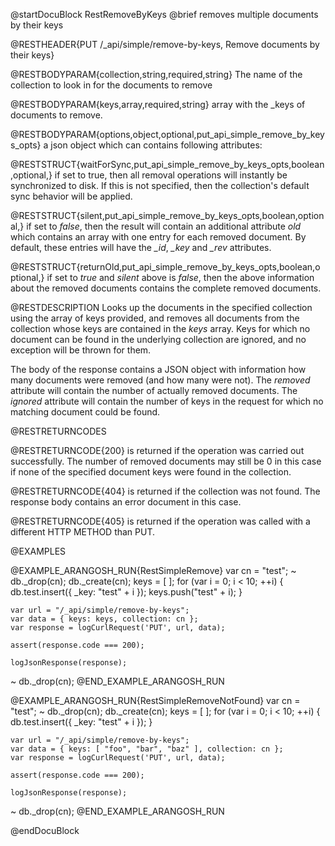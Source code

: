 @startDocuBlock RestRemoveByKeys
@brief removes multiple documents by their keys

@RESTHEADER{PUT /_api/simple/remove-by-keys, Remove documents by their keys}

@RESTBODYPARAM{collection,string,required,string}
The name of the collection to look in for the documents to remove

@RESTBODYPARAM{keys,array,required,string}
array with the _keys of documents to remove.

@RESTBODYPARAM{options,object,optional,put_api_simple_remove_by_keys_opts}
a json object which can contains following attributes:

@RESTSTRUCT{waitForSync,put_api_simple_remove_by_keys_opts,boolean,optional,}
if set to true, then all removal operations will
instantly be synchronized to disk. If this is not specified, then the
collection's default sync behavior will be applied.

@RESTSTRUCT{silent,put_api_simple_remove_by_keys_opts,boolean,optional,}
if set to *false*, then the result will contain an additional
attribute *old* which contains an array with one entry for each
removed document. By default, these entries will have the *_id*,
*_key* and *_rev* attributes.

@RESTSTRUCT{returnOld,put_api_simple_remove_by_keys_opts,boolean,optional,}
if set to *true* and *silent* above is *false*, then the above
information about the removed documents contains the complete
removed documents.

@RESTDESCRIPTION
Looks up the documents in the specified collection using the array of keys
provided, and removes all documents from the collection whose keys are
contained in the *keys* array. Keys for which no document can be found in
the underlying collection are ignored, and no exception will be thrown for
them.

The body of the response contains a JSON object with information how many
documents were removed (and how many were not). The *removed* attribute will
contain the number of actually removed documents. The *ignored* attribute 
will contain the number of keys in the request for which no matching document
could be found.

@RESTRETURNCODES

@RESTRETURNCODE{200}
is returned if the operation was carried out successfully. The number of removed
documents may still be 0 in this case if none of the specified document keys
were found in the collection.

@RESTRETURNCODE{404}
is returned if the collection was not found.
The response body contains an error document in this case.

@RESTRETURNCODE{405}
is returned if the operation was called with a different HTTP METHOD than PUT.

@EXAMPLES

@EXAMPLE_ARANGOSH_RUN{RestSimpleRemove}
    var cn = "test";
  ~ db._drop(cn);
    db._create(cn);
    keys = [ ];
    for (var i = 0; i < 10; ++i) {
      db.test.insert({ _key: "test" + i });
      keys.push("test" + i);
    }

    var url = "/_api/simple/remove-by-keys";
    var data = { keys: keys, collection: cn };
    var response = logCurlRequest('PUT', url, data);

    assert(response.code === 200);

    logJsonResponse(response);
  ~ db._drop(cn);
@END_EXAMPLE_ARANGOSH_RUN

@EXAMPLE_ARANGOSH_RUN{RestSimpleRemoveNotFound}
    var cn = "test";
  ~ db._drop(cn);
    db._create(cn);
    keys = [ ];
    for (var i = 0; i < 10; ++i) {
      db.test.insert({ _key: "test" + i });
    }

    var url = "/_api/simple/remove-by-keys";
    var data = { keys: [ "foo", "bar", "baz" ], collection: cn };
    var response = logCurlRequest('PUT', url, data);

    assert(response.code === 200);

    logJsonResponse(response);
  ~ db._drop(cn);
@END_EXAMPLE_ARANGOSH_RUN

@endDocuBlock

